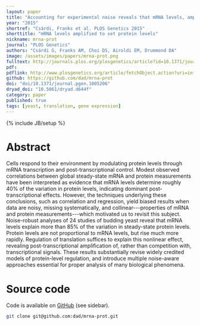 ```yaml
---
layout: paper
title: "Accounting for experimental noise reveals that mRNA levels, amplified by post-transcriptional processes, largely determine steady-state protein levels in yeast"
year: "2015"
shortref: "Csárdi, Franks et al. PLOS Genetics 2015"
shorttitle: "mRNA levels amplified to set protein levels"
nickname: mrna-prot
journal: "PLOS Genetics"
authors: "Csárdi G, Franks AM, Choi DS, Airoldi EM, Drummond DA"
image: /assets/images/papers/mrna-prot.png
fulltext: http://journals.plos.org/plosgenetics/article?id=10.1371/journal.pgen.1005206
pdf: 
pdflink: http://www.plosgenetics.org/article/fetchObject.action?uri=info:doi/10.1371/journal.pgen.1005206&representation=PDF
github: https://github.com/dad/mrna-prot
doi: "doi/10.1371/journal.pgen.1005206"
dryad_doi: "10.5061/dryad.d644f"
category: paper
published: true
tags: [yeast, translation, gene expression]
---
```

{% include JB/setup %}

# Abstract 

Cells respond to their environment by modulating protein levels
through mRNA transcription and post-transcriptional control. Modest observed
correlations between global steady-state mRNA and protein measurements
have been interpreted as evidence that mRNA levels determine
roughly 40% of the variation in protein levels, indicating dominant
post-transcriptional effects. However, the techniques underlying these
conclusions, such as correlation and regression, yield biased results
when data are noisy, missing systematically, and collinear---properties
of mRNA and protein measurements---which motivated us to revisit this
subject. Noise-robust analyses of 24 studies of budding yeast reveal
that mRNA levels explain more than 85% of the variation in steady-state
protein levels. Protein levels are not proportional to mRNA levels, but rise much more rapidly. Regulation of translation suffices to explain this nonlinear effect, revealing post-transcriptional amplification of, rather than competition with, transcriptional signals. These results substantially revise widely credited models of protein-level regulation, and introduce multiple noise-aware approaches essential for proper analysis of many biological phenomena.

# Source code

Code is available on [GitHub](http://github.com) (see sidebar).

```sh
git clone git@github.com:dad/mrna-prot.git
```


